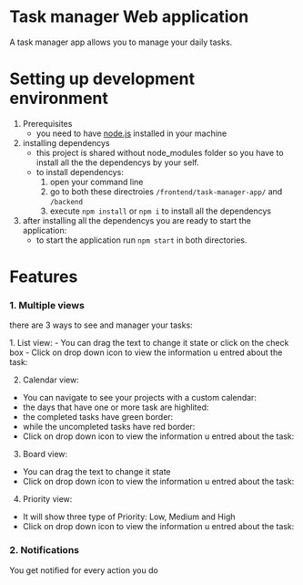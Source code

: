 # Task manager Web application

A task manager app allows you to manage your daily tasks.

# Setting up development environment

1. Prerequisites
   - you need to have [node.js](https://nodejs.org/en/) installed in your machine
2. installing dependencys
   - this project is shared without node_modules folder so you have to install all the the dependencys by your self.
   - to install dependencys:
     1. open your command line
     2. go to both these directroies `/frontend/task-manager-app/` and `/backend`
     3. execute `npm install` or `npm i` to install all the dependencys
3. after installing all the dependencys you are ready to start the application:
   - to start the application run `npm start` in both directories.

# Features

### 1. Multiple views

  <p> there are 3 ways to see and manager your tasks: </p>
1. List view:
  - You can drag the text to change it state or click on the check box
  - Click on drop down icon to view the information u entred about the task:
  
2. Calendar view:
  - You can navigate to see your projects with a custom calendar:
  - the days that have one or more task are highlited:
  - the completed tasks have green border: 
  - while the uncompleted tasks have red border:
  - Click on drop down icon to view the information u entred about the task:

3. Board view:

- You can drag the text to change it state
- Click on drop down icon to view the information u entred about the task:

4. Priority view:

- It will show three type of Priority: Low, Medium and High
- Click on drop down icon to view the information u entred about the task:

### 2. Notifications

<p> You get notified for every action you do </p>
